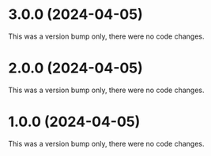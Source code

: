 # 3.0.0 (2024-04-05)

This was a version bump only, there were no code changes.

# 2.0.0 (2024-04-05)

This was a version bump only, there were no code changes.

# 1.0.0 (2024-04-05)

This was a version bump only, there were no code changes.